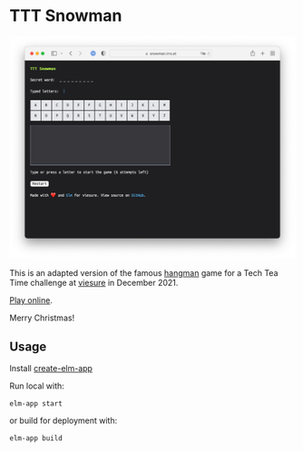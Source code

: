# TTT Snowman

<p align="center">
  <img src="screenshot.png" alt="screenshot" width="540" />
</p>

This is an adapted version of the famous [hangman](https://en.wikipedia.org/wiki/Hangman_(game)) game for a Tech Tea Time challenge at [viesure](https://viesure.io) in December 2021. 

[Play online](https://snowman.irro.at).

Merry Christmas!

## Usage

Install [create-elm-app](https://github.com/halfzebra/create-elm-app)

Run local with:

```
elm-app start
```

or build for deployment with:

```
elm-app build
```

